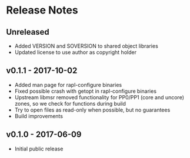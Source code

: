# Release Notes

## Unreleased

 * Added VERSION and SOVERSION to shared object libraries
 * Updated license to use author as copyright holder

## v0.1.1 - 2017-10-02

 * Added man page for rapl-configure binaries
 * Fixed possible crash with getopt in rapl-configure binaries
 * Upstream libmsr removed functionality for PP0/PP1 (core and uncore) zones, so we check for functions during build
 * Try to open files as read-only when possible, but no guarantees
 * Build improvements

## v0.1.0 - 2017-06-09

 * Initial public release
